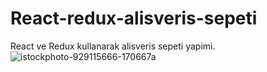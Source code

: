 # React-redux-alisveris-sepeti
React ve Redux kullanarak alisveris sepeti yapimi. 
![istockphoto-929115666-170667a](https://user-images.githubusercontent.com/101066816/192819634-c05a55b1-cbe2-45be-8d42-cb7111877f1c.jpeg)
